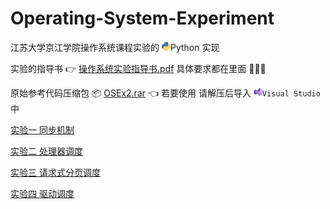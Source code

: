# Operating-System-Experiment

江苏大学京江学院操作系统课程实验的 <img src="https://raw.githubusercontent.com/SlenderData/img/main/images/%E5%B8%B8%E7%94%A8/Logo/Language/Python.svg" alt="Python" style="height:1em">Python 实现

实验的指导书 👉 [操作系统实验指导书.pdf](https://github.com/SlenderData/Operating-System-Experiment/blob/main/%E6%93%8D%E4%BD%9C%E7%B3%BB%E7%BB%9F%E5%AE%9E%E9%AA%8C%E6%8C%87%E5%AF%BC%E4%B9%A6.pdf) 具体要求都在里面 🫲🌹🫱

原始参考代码压缩包 📦 [OSEx2.rar](https://github.com/SlenderData/Operating-System-Experiment/blob/main/OSEx2.rar) 👈 若要使用 请解压后导入 <img src="https://raw.githubusercontent.com/SlenderData/img/main/images/%E5%B8%B8%E7%94%A8/Logo/IDE/Microsoft/VisualStudio.svg" alt="VisualStudio" style="height:1em">`Visual Studio` 中

[实验一 同步机制](https://github.com/SlenderData/Operating-System-Experiment/blob/main/EX01%20-%20%E5%90%8C%E6%AD%A5%E6%9C%BA%E5%88%B6/EX01%E5%AE%9E%E9%AA%8C%E6%8C%87%E5%AF%BC.md)

[实验二 处理器调度](https://github.com/SlenderData/Operating-System-Experiment/blob/main/EX02%20-%20%E5%A4%84%E7%90%86%E5%99%A8%E8%B0%83%E5%BA%A6/EX02%E5%AE%9E%E9%AA%8C%E6%8C%87%E5%AF%BC.md)

[实验三 请求式分页调度](https://github.com/SlenderData/Operating-System-Experiment/blob/main/EX03%20-%20%E8%AF%B7%E6%B1%82%E5%BC%8F%E5%88%86%E9%A1%B5%E8%B0%83%E5%BA%A6/EX03%E5%AE%9E%E9%AA%8C%E6%8C%87%E5%AF%BC.md)

[实验四 驱动调度](https://github.com/SlenderData/Operating-System-Experiment/blob/main/EX04%20-%20%E9%A9%B1%E5%8A%A8%E8%B0%83%E5%BA%A6/EX04%E5%AE%9E%E9%AA%8C%E6%8C%87%E5%AF%BC.md)
